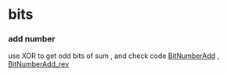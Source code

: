 # bits


### add number
use XOR to get odd bits of sum , and
check code [BitNumberAdd](../../go/bit/bit.go) , [BitNumberAdd_rev](../../go/bit/bit.go)
